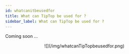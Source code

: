 ```yaml
---
id: whatcanitbeusedfor
title: What can TipTop be used for ?
sidebar_label: What can TipTop be used for ?
---
```


Coming soon ...

<p align="center">
![](/img/whatcanTipTopbeusedfor.png)
</p>